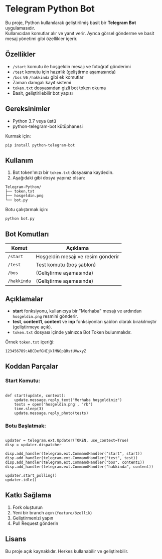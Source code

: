 <h1>Telegram Python Bot</h1>

<p>Bu proje, Python kullanılarak geliştirilmiş basit bir <strong>Telegram Bot</strong> uygulamasıdır.<br>
Kullanıcıdan komutlar alır ve yanıt verir. Ayrıca görsel gönderme ve basit mesaj yönetimi gibi özellikler içerir.</p>

<h2>Özellikler</h2>

<ul>
<li><code>/start</code> komutu ile hoşgeldin mesajı ve fotoğraf gönderimi</li>
<li><code>/test</code> komutu için hazırlık (geliştirme aşamasında)</li>
<li><code>/bos</code> ve <code>/hakkinda</code> gibi ek komutlar</li>
<li>Zaman damgalı kayıt sistemi</li>
<li><code>token.txt</code> dosyasından gizli bot token okuma</li>
<li>Basit, geliştirilebilir bot yapısı</li>
</ul>

<h2>Gereksinimler</h2>

<ul>
<li>Python 3.7 veya üstü</li>
<li>python-telegram-bot kütüphanesi</li>
</ul>

<p>Kurmak için:</p>

<pre><code>pip install python-telegram-bot</code></pre>

<h2>Kullanım</h2>

<ol>
<li>Bot token'ınızı bir <code>token.txt</code> dosyasına kaydedin.</li>
<li>Aşağıdaki gibi dosya yapınız olsun:</li>
</ol>

<pre><code>Telegram-Python/
├── token.txt
├── hosgeldin.png
└── bot.py
</code></pre>

<p>Botu çalıştırmak için:</p>

<pre><code>python bot.py</code></pre>

<h2>Bot Komutları</h2>

<table>
<thead>
<tr>
<th>Komut</th>
<th>Açıklama</th>
</tr>
</thead>
<tbody>
<tr>
<td><code>/start</code></td>
<td>Hoşgeldin mesajı ve resim gönderir</td>
</tr>
<tr>
<td><code>/test</code></td>
<td>Test komutu (boş şablon)</td>
</tr>
<tr>
<td><code>/bos</code></td>
<td>(Geliştirme aşamasında)</td>
</tr>
<tr>
<td><code>/hakkinda</code></td>
<td>(Geliştirme aşamasında)</td>
</tr>
</tbody>
</table>

<h2>Açıklamalar</h2>

<ul>
<li><strong>start</strong> fonksiyonu, kullanıcıya bir "Merhaba" mesajı ve ardından <code>hosgeldin.png</code> resmini gönderir.</li>
<li><strong>test</strong>, <strong>content1</strong>, <strong>content</strong> ve <strong>inp</strong> fonksiyonları şablon olarak bırakılmıştır (geliştirmeye açık).</li>
<li><code>token.txt</code> dosyası içinde yalnızca Bot Token bulunmalıdır.</li>
</ul>

<p>Örnek <code>token.txt</code> içeriği:</p>

<pre><code>123456789:ABCDefGHIjklMNOpQRstUVwxyZ</code></pre>

<h2>Koddan Parçalar</h2>

<h3>Start Komutu:</h3>

<pre><code>
def start(update, context):
    update.message.reply_text("Merhaba hoşgeldiniz")
    tests = open('hosgeldin.png', 'rb')
    time.sleep(3)
    update.message.reply_photo(tests)
</code></pre>

<h3>Botu Başlatmak:</h3>

<pre><code>
updater = telegram.ext.Updater(TOKEN, use_context=True)
disp = updater.dispatcher

disp.add_handler(telegram.ext.CommandHandler("start", start))
disp.add_handler(telegram.ext.CommandHandler("test", test))
disp.add_handler(telegram.ext.CommandHandler("bos", content1))
disp.add_handler(telegram.ext.CommandHandler("hakkinda", content))

updater.start_polling()
updater.idle()
</code></pre>

<h2>Katkı Sağlama</h2>

<ol>
<li>Fork oluşturun</li>
<li>Yeni bir branch açın (<code>feature/özellik</code>)</li>
<li>Geliştirmenizi yapın</li>
<li>Pull Request gönderin</li>
</ol>

<h2>Lisans</h2>

<p>Bu proje açık kaynaklıdır. Herkes kullanabilir ve geliştirebilir.</p>
